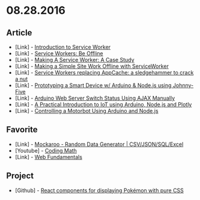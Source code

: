 # 08.28.2016

## Article

- \[Link\] - [Introduction to Service Worker](http://www.html5rocks.com/en/tutorials/service-worker/introduction)
- \[Link\] - [Service Workers: Be Offline](http://betomuniz.com/blog/service-workers-be-offline/)
- \[Link\] - [Making A Service Worker: A Case Study](https://www.smashingmagazine.com/2016/02/making-a-service-worker/)
- \[Link\] - [Making a Simple Site Work Offline with ServiceWorker](https://css-tricks.com/serviceworker-for-offline/)
- \[Link\] - [Service Workers replacing AppCache: a sledgehammer to crack a nut](https://medium.com/@firt/service-workers-replacing-appcache-a-sledgehammer-to-crack-a-nut-5db6f473cc9b#.iut4nhixt)
- \[Link\] - [Prototyping a Smart Device w/ Arduino & Node.js using Johnny-Five](https://www.pubnub.com/blog/2016-05-25-howcreate-a-smart-device-with-arduino-and-node-js-using-johnny-five/)
- \[Link\] - [Arduino Web Server Switch Status Using AJAX Manually](https://startingelectronics.org/tutorials/arduino/ethernet-shield-web-server-tutorial/web-server-read-switch-using-AJAX/)
- \[Link\] - [A Practical Introduction to IoT using Arduino, Node.js and Plotly](http://adilmoujahid.com/posts/2015/07/practical-introduction-iot-arduino-nodejs-plotly/)
- \[Link\] - [Controlling a Motorbot Using Arduino and Node.js](https://www.sitepoint.com/controlling-a-motorbot-using-arduino-and-node-js/)


## Favorite

- \[Link\] - [Mockaroo  - Random Data Generator | CSV/JSON/SQL/Excel](https://www.mockaroo.com/)
- \[Youtube\] - [Coding Math](https://www.youtube.com/user/codingmath/videos)
- \[Link\] - [Web Fundamentals](https://developers.google.com/web/fundamentals/getting-started/)


## Project

- \[Github\] - [React components for displaying Pokémon with pure CSS](https://github.com/joker-solutions/joker-pokemon-pure-css)
